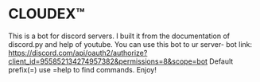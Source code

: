 # CLOUDEX™
This is a bot for discord servers.
I built it from the documentation of discord.py and help of youtube.
You can use this bot to ur server- bot link: https://discord.com/api/oauth2/authorize?client_id=955852134274957382&permissions=8&scope=bot
Default prefix(=) use =help to find commands.
Enjoy!
